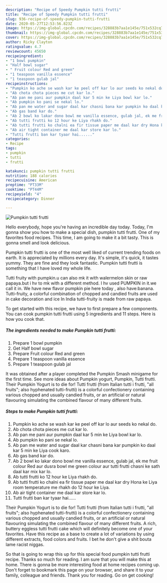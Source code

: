 ```yaml
---
description: "Recipe of Speedy Pumpkin tutti frutti"
title: "Recipe of Speedy Pumpkin tutti frutti"
slug: 936-recipe-of-speedy-pumpkin-tutti-frutti
date: 2020-05-27T12:53:56.823Z
image: https://img-global.cpcdn.com/recipes/328883b7aa1e145e/751x532cq70/pumpkin-tutti-frutti-recipe-main-photo.jpg
thumbnail: https://img-global.cpcdn.com/recipes/328883b7aa1e145e/751x532cq70/pumpkin-tutti-frutti-recipe-main-photo.jpg
cover: https://img-global.cpcdn.com/recipes/328883b7aa1e145e/751x532cq70/pumpkin-tutti-frutti-recipe-main-photo.jpg
author: Ricky Clayton
ratingvalue: 4.7
reviewcount: 45650
recipeingredient:
- "1 bowl pumpkin"
- "Half bowl sugar"
- " Fruit colour Red and green"
- "1 teaspoon vanilla essence"
- "1 teaspoon gulab jal"
recipeinstructions:
- "Pumpkin ko ache se wash kar ke peel off kar lo aur seeds ko nekal do."
- "Ab chota chota pieces me cut kar lo."
- "Ab pan me pani aur pumpkin daal kar 5 min ke Liya bowl kar lo."
- "Ab pumpkin ko pani se nekal lo."
- "Ab pan me water and sugar daal kar chasni bana kar pumpkin ko daal kar 5 min ke Liya cook karo."
- "Ab gas band kar do."
- "Ab 2 bowl ko lakar dono bowl me vanilla essence, gulab jal, ek me fruit colour Red aur dusra bowl me green colour aur tutti frutti chasni ke sath daal kar mix kar lo."
- "Ab tutti frutti ko 12 hour ke Liya rhakh do."
- "Ab tutti frutti ko chalni ea fir tissue paper me daal kar dry Hona ke Liya room temperature me rhakh do 12 hour ke Liya."
- "Ab air tight container me daal kar store kar lo."
- "Tutti frutti ban kar tyaar hai......"
categories:
- Recipe
tags:
- pumpkin
- tutti
- frutti

katakunci: pumpkin tutti frutti 
nutrition: 188 calories
recipecuisine: American
preptime: "PT33M"
cooktime: "PT44M"
recipeyield: "4"
recipecategory: Dinner

---
```



![Pumpkin tutti frutti](https://img-global.cpcdn.com/recipes/328883b7aa1e145e/751x532cq70/pumpkin-tutti-frutti-recipe-main-photo.jpg)

Hello everybody, hope you're having an incredible day today. Today, I'm gonna show you how to make a special dish, pumpkin tutti frutti. One of my favorites food recipes. This time, I am going to make it a bit tasty. This is gonna smell and look delicious.

Pumpkin tutti frutti is one of the most well liked of current trending foods on earth. It is appreciated by millions every day. It's simple, it's quick, it tastes yummy. They are fine and they look fantastic. Pumpkin tutti frutti is something that I have loved my whole life.

Tutti fruity with pumpkin.u can also mk it with walermelon skin or raw papaya.but i hv to mk with a different method. I hv used PUMPKIN in it.we call it in. We have new flavor pumpkin pie here today , also have:banana. Tutti-fruity, a colorful combination of chopped and candied fruits are used in cake decoration and ice In India tutti-fruity is made from raw papaya.


To get started with this recipe, we have to first prepare a few components. You can cook pumpkin tutti frutti using 5 ingredients and 11 steps. Here is how you cook that.

<!--inarticleads1-->

##### The ingredients needed to make Pumpkin tutti frutti:

1. Prepare 1 bowl pumpkin
1. Get Half bowl sugar
1. Prepare  Fruit colour Red and green
1. Prepare 1 teaspoon vanilla essence
1. Prepare 1 teaspoon gulab jal


It was obtained after a player completed the Pumpkin Smash minigame for the first time. See more ideas about Pumpkin yogurt, Pumpkin, Tutti frutti. Their Pumpkin Yogurt is to die for! Tutti frutti (from Italian tutti i frutti, &#34;all fruits&#34;; also hyphenated tutti-frutti) is a colorful confectionery containing various chopped and usually candied fruits, or an artificial or natural flavouring simulating the combined flavour of many different fruits. 

<!--inarticleads2-->

##### Steps to make Pumpkin tutti frutti:

1. Pumpkin ko ache se wash kar ke peel off kar lo aur seeds ko nekal do.
1. Ab chota chota pieces me cut kar lo.
1. Ab pan me pani aur pumpkin daal kar 5 min ke Liya bowl kar lo.
1. Ab pumpkin ko pani se nekal lo.
1. Ab pan me water and sugar daal kar chasni bana kar pumpkin ko daal kar 5 min ke Liya cook karo.
1. Ab gas band kar do.
1. Ab 2 bowl ko lakar dono bowl me vanilla essence, gulab jal, ek me fruit colour Red aur dusra bowl me green colour aur tutti frutti chasni ke sath daal kar mix kar lo.
1. Ab tutti frutti ko 12 hour ke Liya rhakh do.
1. Ab tutti frutti ko chalni ea fir tissue paper me daal kar dry Hona ke Liya room temperature me rhakh do 12 hour ke Liya.
1. Ab air tight container me daal kar store kar lo.
1. Tutti frutti ban kar tyaar hai......


Their Pumpkin Yogurt is to die for! Tutti frutti (from Italian tutti i frutti, &#34;all fruits&#34;; also hyphenated tutti-frutti) is a colorful confectionery containing various chopped and usually candied fruits, or an artificial or natural flavouring simulating the combined flavour of many different fruits. A rich, buttery eggless tutti frutti cake which will definitely become one of your favorites. Have this recipe as a base to create a lot of variations by using different extracts, food colors and fruits. I bet he don&#39;t give a shit bouta lame racist niggas. 

So that is going to wrap this up for this special food pumpkin tutti frutti recipe. Thanks so much for reading. I am sure that you will make this at home. There is gonna be more interesting food at home recipes coming up. Don't forget to bookmark this page on your browser, and share it to your family, colleague and friends. Thank you for reading. Go on get cooking!
